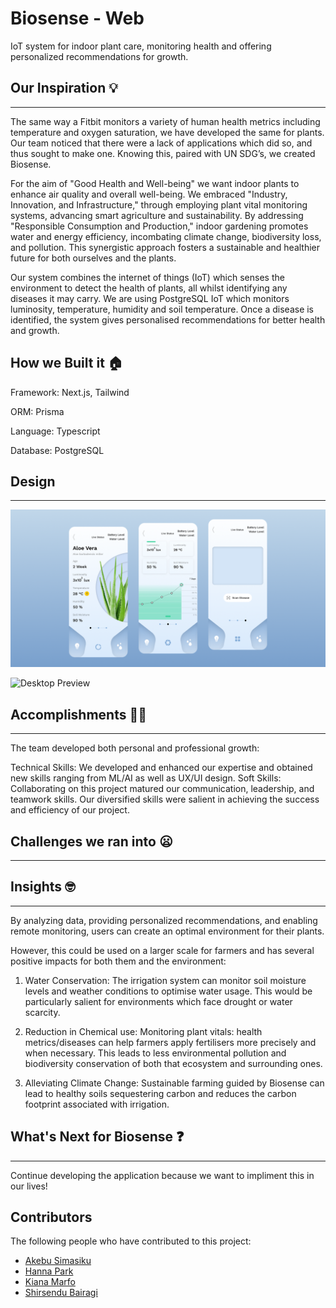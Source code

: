 # Biosense - Web
IoT system for indoor plant care, monitoring health and offering personalized recommendations for growth.

## Our Inspiration 💡  
---
The same way a Fitbit monitors a variety of human health metrics including temperature and oxygen saturation, we have developed the same for plants. Our team noticed that there were a lack of applications which did so, and thus sought to make one. Knowing this, paired with UN SDG’s, we created Biosense. 

For the aim of  "Good Health and Well-being" we want indoor plants to enhance air quality and overall well-being. We embraced "Industry, Innovation, and Infrastructure," through employing plant vital monitoring systems, advancing smart agriculture and sustainability. By addressing "Responsible Consumption and Production," indoor gardening promotes water and energy efficiency, incombating climate change, biodiversity loss, and pollution. This synergistic approach fosters a sustainable and healthier future for both ourselves and the plants.

Our system combines the internet of things (IoT) which senses the environment to detect the health of plants, all whilst identifying any diseases it may carry. We are using PostgreSQL IoT which monitors luminosity, temperature, humidity and soil temperature. Once a disease is identified, the system gives personalised recommendations for better health and growth.

## How we Built it 🏠

Framework: Next.js, Tailwind

ORM: Prisma

Language: Typescript

Database: PostgreSQL

## Design
---
![Mobile Preview](public/previews/mobile-preview.png)

![Desktop Preview](https://github.com/shba007/biosense-web/assets/125701923/b22232a3-b826-46ee-b452-804a737e7f5c)

## Accomplishments 💪🏻
---
The team developed both personal and professional growth:

Technical Skills: We developed and enhanced our expertise and obtained new skills ranging from ML/AI as well as UX/UI design.
Soft Skills: Collaborating on this project matured our communication, leadership, and teamwork skills. Our diversified skills were salient in achieving the success and efficiency of our project.

## Challenges we ran into 😦
---


## Insights 🤓
---
By analyzing data, providing personalized recommendations, and enabling remote monitoring, users can create an optimal environment for their plants. 

However, this could be used on a larger scale for farmers and has several positive impacts for both them and the environment:

1. Water Conservation: The irrigation system can monitor soil moisture levels and weather conditions to optimise water usage. This would be particularly salient for environments which face drought or water scarcity.
   
2. Reduction in Chemical use: Monitoring plant vitals: health metrics/diseases can help farmers apply fertilisers more precisely and when necessary. This leads to less environmental pollution and biodiversity conservation of both that ecosystem and surrounding ones.

3. Alleviating Climate Change: Sustainable farming guided by Biosense can lead to healthy soils sequestering carbon and reduces the carbon footprint associated with irrigation.

## What's Next for Biosense ❓
---
Continue developing the application because we want to impliment this in our lives!

## Contributors
The following people who have contributed to this project:

- [Akebu Simasiku](https://github.com/akebu6)
- [Hanna Park](https://github.com/PaigeTurtle)
- [Kiana Marfo](https://github.com/kianamarfo)
- [Shirsendu Bairagi](https://github.com/shba007)
